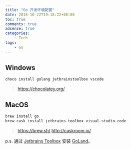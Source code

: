 ```yaml
---
title: "Go 开发环境配置"
date: 2018-10-22T19:18:22+08:00
toc: true
comments: true
adsense: true
categories:
    - Tech
tags: 
    - Go
---
```


## Windows

```powershell
choco install golang jetbrainstoolbox vscode
```
> https://chocolatey.org/

## MacOS

```bash
brew install go 
brew cask install jetbrains-toolbox visual-studio-code
```
> https://brew.sh/
> http://caskroom.io/

p.s. 通过 [Jetbrains Toolbox](https://www.jetbrains.com/toolbox/) 安装 [GoLand](https://www.jetbrains.com/go)。